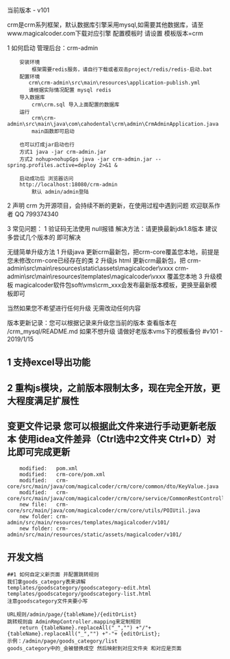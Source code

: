 当前版本 - v101

crm是crm系列框架，默认数据库引擎采用mysql,如需要其他数据库，请至www.magicalcoder.com下载对应引擎
配置模板时 请设置 模板版本=crm

1 如何启动
    管理后台：crm-admin
        
        安装环境
            框架需要redis服务，请自行下载或者双击project/redis/redis-启动.bat
        配置环境
           crm\crm-admin\src\main\resources\application-publish.yml
           请根据实际情况配置 mysql redis
        导入数据库
            crm\crm.sql 导入上面配置的数据库
        运行
            crm\crm-admin\src\main\java\com\cahodental\crm\admin\CrmAdminApplication.java
            main函数即可启动
        
        也可以打成jar启动也行
        方式1 java -jar crm-admin.jar
        方式2 nohup>nohupGps java -jar crm-admin.jar --spring.profiles.active=deploy 2>&1 &
        
        启动成功后 浏览器访问
        http://localhost:18080/crm-admin
            默认 admin/admin登陆
        
2 声明
    crm 为开源项目，会持续不断的更新，在使用过程中遇到问题 欢迎联系作者 QQ 799374340

3 常见问题：
    1 验证码无法使用 null报错 解决方法：请更换最新jdk1.8版本 建议多尝试几个版本的 即可解决

无缝简单升级方法 
1 升级java 
    更新crm最新包，把crm-core覆盖您本地，前提是您未修改crm-core已经存在的类
2  升级js html
    更新crm最新包，把
     crm-admin\src\main\resources\static\assets\magicalcoder\vxxx 
     crm-admin\src\main\resources\templates\magicalcoder\vxxx
     覆盖您本地
3 升级模板
    magicalcoder软件包soft\vms\crm_xxx会发布最新版本模板，更换至最新模板即可

当然如果您不希望进行任何升级 无需改动任何内容

版本更新记录：您可以根据记录来升级您当前的版本 查看版本在 /crm_mysql/README.md 如果不想升级 请做好老版本vms下的模板备份
#v101 - 2019/1/15
## 1 支持excel导出功能 
## 2 重构js模块，之前版本限制太多，现在完全开放，更大程度满足扩展性
## 变更文件记录  您可以根据此文件来进行手动更新老版本 使用idea文件差异（Ctrl选中2文件夹 Ctrl+D）对比即可完成更新
        modified:   pom.xml
        modified:   crm-core/pom.xml
        modified:   crm-core/src/main/java/com/magicalcoder/crm/core/common/dto/KeyValue.java
        modified:   crm-core/src/main/java/com/magicalcoder/crm/core/service/CommonRestController.java
        new file:   crm-core/src/main/java/com/magicalcoder/crm/core/utils/POIUtil.java
        new folder: crm-admin/src/main/resources/templates/magicalcoder/v101/
        new folder: crm-admin/src/main/resources/static/assets/magicalcoder/v101/

## 开发文档
    ##1 如何自定义新页面 并配置跳转规则
    我们拿goods_category表来讲解
    templates/goodscategory/goodscategory-edit.html
    templates/goodscategory/goodscategory-list.html
    注意goodscategory文件夹要小写
    
    URL规则/admin/page/{tableName}/{editOrList}
    跳转规则由 AdminRmpController.mapping来定制规则
        return {tableName}.replaceAll("_","") +"/"+ {tableName}.replaceAll("_","") +"-"+ {editOrList};
    示例：/admin/page/goods_category/list
    goods_category中的_会被替换成空 然后映射到对应文件夹 和对应是页面
